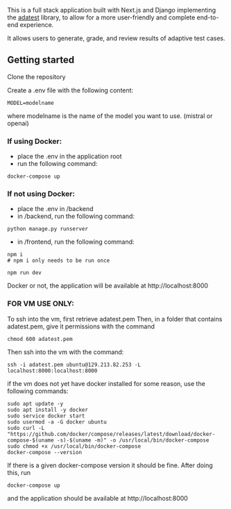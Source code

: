 This is a full stack application built with Next.js and Django implementing the 
[adatest](https://github.com/microsoft/adaptive-testing) library, to allow for a 
more user-friendly and complete end-to-end experience.

It allows users to generate, grade, and review results of adaptive test cases.

## Getting started
Clone the repository

Create a .env file with the following content:
```angular2html
MODEL=modelname
```
where modelname is the name of the model you want to use. (mistral or openai)

### If using Docker:
- place the .env in the application root
- run the following command:
```
docker-compose up
```

### If not using Docker:
- place the .env in /backend
- in /backend, run the following command:
```
python manage.py runserver
```
- in /frontend, run the following command:
```
npm i
# npm i only needs to be run once

npm run dev
```
Docker or not, the application will be available at http://localhost:8000

### FOR VM USE ONLY:
To ssh into the vm, first retrieve adatest.pem
Then, in a folder that contains adatest.pem, give it permissions with the command
```
chmod 600 adatest.pem
```
Then ssh into the vm with the command:
```
ssh -i adatest.pem ubuntu@129.213.82.253 -L localhost:8000:localhost:8000
```
if the vm does not yet have docker installed for some reason, use the following commands:
```
sudo apt update -y
sudo apt install -y docker
sudo service docker start
sudo usermod -a -G docker ubuntu
sudo curl -L "https://github.com/docker/compose/releases/latest/download/docker-compose-$(uname -s)-$(uname -m)" -o /usr/local/bin/docker-compose
sudo chmod +x /usr/local/bin/docker-compose
docker-compose --version
```
If there is a given docker-compose version it should be fine.
After doing this, run 
```    
docker-compose up
```
and the application should be available at http://localhost:8000
